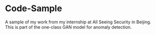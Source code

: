 # Code-Sample
A sample of my work from my internship at All Seeing Security in Beijing. This is part of the one-class GAN model for anomaly detection.
